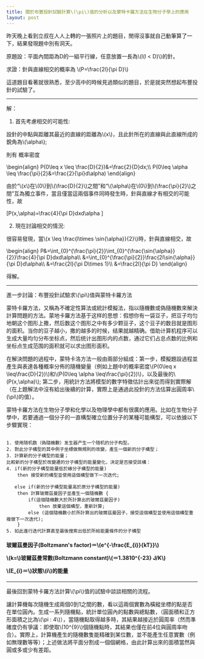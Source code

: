 ```yaml
---
title: 關於布豐投針試驗計算\(\pi\)值的分析以及蒙特卡羅方法在生物分子學上的應用
layout: post
---
```


昨天晚上看到立叔在人人上轉的一張照片上的題目，閒得沒事就自己動筆算了一下，結果發現題中別有洞天。

 
<p>
原題設：平面內間距為D的一組平行線，任意放置一長為\(l(l < D)\)的針。</p>
<p>
求證：針與直線相交的概率為 \(P=\frac{2l}{\pi D}\)</p>


這道題目看著就很熟悉，至少高中的時候見過類似的題目，於是就突然想起布豐投針的試驗了。

 
<hr></hr>

解：

1) 首先考慮相交的可能性:
<p>
設針的中點與距離其最近的直線的距離為\(x\)，且此針所在的直線與此直線所成的銳角為\(\alpha\);</p>

則有  概率密度
<p>
\begin{align}
P(0\leq x \leq \frac{D}{2})&=\frac{2}{D}dx;\\
P(0\leq \alpha \leq \frac{\pi}{2}&=\frac{2}{\pi}d\alpha)
\end{align}</p>


 
<p>
由於“\(x\)在\(0\)到\(\frac{D}{2}\)之間”和“\(\alpha\)在\(0\)到\(\frac{\pi}{2}\)之間”互為獨立事件，當且僅當這兩個事件同時發生時，針與直線才有相交的可能性，故</p>

\[P(x,\alpha)=\frac{4}{\pi D}dxd\alpha \]


2) 現在討論相交的情況:
<p>
很容易發現，當\(x \leq \frac{l\times \sin{\alpha}}{2}\)時，針與直線相交，故</p>
<p>
\begin{align}
P&=\int_{0}^{\frac{\pi}{2}}\int_{0}^{\frac{\sin{\alpha}}{2}}\frac{4}{\pi D}dxd\alpha\\
&=\int_{0}^{\frac{\pi}{2}}\frac{2l\sin{\alpha}}{\pi D}d\alpha\\
&=\frac{2l}{\pi D\times 1}\\
&=\frac{2l}{\pi D}
\end{align}</p>
 

得解。

<hr></hr>
<p>
進一步討論：布豐投針試驗求\(\pi\)值與蒙特卡羅方法</p>

 蒙特卡羅方法，又稱為不確定性算法或統計模擬法，指以隨機數或偽隨機數來解決計算問題的方法。蒙地卡羅方法基于这样的思想：假想你有一袋豆子，把豆子均匀地朝这个图形上撒，然后数这个图形之中有多少颗豆子，这个豆子的数目就是图形的面积。当你的豆子越小，撒的越多的时候，结果就越精确。借助计算机程序可以生成大量均匀分布坐标点，然后统计出图形内的点数，通过它们占总点数的比例和坐标点生成范围的面积就可以求出图形面积。

<p>在解決問題的過程中，蒙特卡洛方法一般由兩部分組成：第一步，模擬題設過程並產生與表達各種概率分佈的隨機變量（例如上題中的概率密度\(P(0\leq x \leq\frac{D}{2})\)和\(P(0\leq \alpha \leq\frac{\pi}{2})\)，以及最後的\(P(x,\alpha)\); 第二步，用統計方法將模型的數字特徵估計出來從而得到實際解（在上題解法中沒有給出後續的計算，實際上是通過此投針的方法估算出圓周率\(\pi\)的值）。</p>

蒙特卡羅方法在生物分子學和化學以及物理學中都有很廣的應用。比如在生物分子學中，若要通過一個分子的一直構型確立位置分子的某種可能構型，可以依據以下步驟實現：
<pre><code>
1. 使用随机数（偽隨機數）发生器产生一个随机的分子构型。
2. 對此分子構型的其中例子坐標做無規則的改變，產生一個新的分子構型；
3. 計算新的分子構型的能量；
比較新的分子構型於改變遷的分子構型的能量變化，決定是否接受該構：
4. if(新的分子構型能量低於緣分子構型的能量)
	then 接受新的構型並使用這個構型做下一次迭代;

   else if(新的分子構型能量高於原分子構型的能量)
 	then 計算玻爾茲曼因子並產生一個隨機數 {
		if(這個隨機數大於所計算出的玻爾茲曼因子) 
			then 放棄這個構型，重新計算;
		else (這個隨機數小於所計算出的玻爾茲曼因子，接受這個構型並使用這個構型重複做下一次迭代);
	} 
5. 如此進行迭代計算直至最後搜索出低於所給能量條件的分子構型
</code></pre>

<h4><p>玻爾茲曼因子(Boltzmann's factor)＝\(e^{-\frac{E_{i}}{kT}}\)</p><p> \(k=\)玻爾茲曼常數(Boltzmann constant)\(＝1.3810^{-23} J/K\)</p><p>\(E_{i}＝\)狀態\(i\)的能量</p></h4>

<hr></hr>

<p>最後回到蒙特卡羅方法計算\(\pi\)值的試驗中談談相關的流程。</p>
<p>
讓計算機每次隨機生成兩個0到1之間的數，看以這兩個實數為橫縱坐標的點是否在單位圓內。生成一系列隨機點，統計單位圓內的點數與總點數，（圓面積和正方形面積之比為\(\pi : 4\)），當隨機點取得越多時，其結果越接近於圓周率（然而準確度仍有爭議：即使取\(10^{9}\)個隨機點時，其結果也僅在前4位與圓周率吻合）。實際上，計算機產生的隨機數隻能精確到某位數，並不能產生任意實數（例如無理數等等）；上述做法將平面分割成一個個網格，由此計算出來的面積當然與圓或多或少有差距。</p>